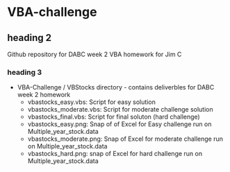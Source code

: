 # VBA-challenge

## heading 2

Github repository for DABC week 2 VBA homework for Jim C

### heading 3

* VBA-Challenge / VBStocks directory - contains deliverbles for DABC week 2 homework
  * vbastocks_easy.vbs:  Script for easy solution
  * vbastocks_moderate.vbs: Script for moderate challenge solution
  * vbastocks_final.vbs:  Script for final soluton (hard challenge)
  * vbastocks_easy.png:  Snap of of Excel for Easy challenge run on Multiple_year_stock.data
  * vbastocks_moderate.png:  Snap of Excel for moderate challenge run on Multiple_year_stock.data
  * vbastocks_hard.png:  snap of Excel for hard challenge run on Multiple_year_stock.data
